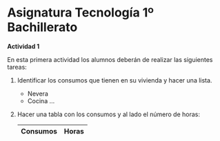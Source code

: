 # Asignatura Tecnología 1º Bachillerato 
**Actividad 1**

En esta primera actividad los alumnos deberán de realizar las siguientes tareas:
1. Identificar los consumos que tienen en su vivienda y hacer una lista.
   - Nevera
   - Cocina
     ...
2. Hacer una tabla con los consumos y al lado el número de horas:

   Consumos | Horas
   ---------|-------
